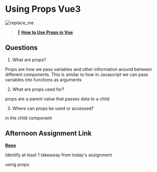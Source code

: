# Using Props Vue3

![replace_me](https://codeworks.blob.core.windows.net/public/assets/img/illustrations/placeholder.svg)

> **📖 [How to Use Props in Vue](https://codeworksacademy.com/fs-student-guide/resources/wk6/02-Props)**

## Questions

1. What are props?

Props are how we pass variables and other information around between different components. This is similar to how in Javascript we can pass variables into functions as arguments

2. What are props used for?

props are a parent value that passes data to a child 


3. Where can props be used or accessed?

in the child component


## Afternoon Assignment Link

**[Repo](https://github.com/tonyware2009/Nasa.git)**

Identify at least 1 takeaway from today's assignment

using props